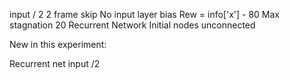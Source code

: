 input / 2
2 frame skip
No input layer bias
Rew = info['x'] - 80
Max stagnation 20 
Recurrent Network
Initial nodes unconnected

New in this experiment:

Recurrent net input /2